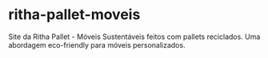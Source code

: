 # ritha-pallet-moveis
Site da Ritha Pallet - Móveis Sustentáveis feitos com pallets reciclados. Uma abordagem eco-friendly para móveis personalizados.
